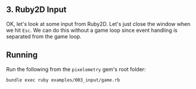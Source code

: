 ## 3. Ruby2D Input

OK, let's look at some input from Ruby2D. Let's just close the window when we
hit `Esc`. We can do this without a game loop since event handling is separated
from the game loop.

## Running

Run the following from the `pixelometry` gem's root folder:

```sh
bundle exec ruby examples/003_input/game.rb
```
